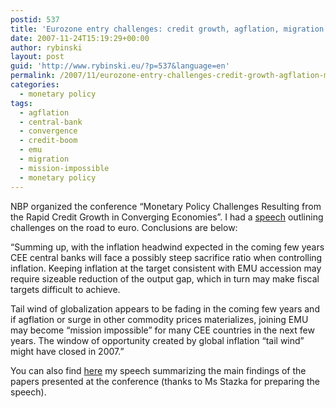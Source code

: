 ```yaml
---
postid: 537
title: 'Eurozone entry challenges: credit growth, agflation, migration'
date: 2007-11-24T15:19:29+00:00
author: rybinski
layout: post
guid: 'http://www.rybinski.eu/?p=537&language=en'
permalink: /2007/11/eurozone-entry-challenges-credit-growth-agflation-migration/
categories:
  - monetary policy
tags:
  - agflation
  - central-bank
  - convergence
  - credit-boom
  - emu
  - migration
  - mission-impossible
  - monetary policy
---
```

NBP organized the conference “Monetary Policy Challenges Resulting from the Rapid Credit Growth in Converging Economies”. I had a [speech](http://www.rybinski.eu/resources/non-modules.d/dispatcher/dispatch.php?id=2291) outlining challenges on the road to euro. Conclusions are below: 

“Summing up, with the inflation headwind expected in the coming few years CEE central banks will face a possibly steep sacrifice ratio when controlling inflation. Keeping inflation at the target consistent with EMU accession may require sizeable reduction of the output gap, which in turn may make fiscal targets difficult to achieve.
  
Tail wind of globalization appears to be fading in the coming few years and if agflation or surge in other commodity prices materializes, joining EMU may become “mission impossible” for many CEE countries in the next few years. The window of opportunity created by global inflation “tail wind” might have closed in 2007.”

You can also find [here](http://www.nbp.pl/publikacje/wyklady/rybinskilic.pdf) my speech summarizing the main findings of the papers presented at the conference (thanks to Ms Stazka for preparing the speech).
